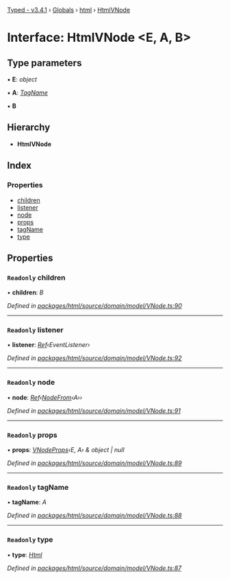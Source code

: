 [Typed - v3.4.1](../README.md) › [Globals](../globals.md) › [html](../modules/html.md) › [HtmlVNode](html.htmlvnode.md)

# Interface: HtmlVNode <**E, A, B**>

## Type parameters

▪ **E**: *object*

▪ **A**: *[TagName](../modules/html.md#tagname)*

▪ **B**

## Hierarchy

* **HtmlVNode**

## Index

### Properties

* [children](html.htmlvnode.md#readonly-children)
* [listener](html.htmlvnode.md#readonly-listener)
* [node](html.htmlvnode.md#readonly-node)
* [props](html.htmlvnode.md#readonly-props)
* [tagName](html.htmlvnode.md#readonly-tagname)
* [type](html.htmlvnode.md#readonly-type)

## Properties

### `Readonly` children

• **children**: *B*

*Defined in [packages/html/source/domain/model/VNode.ts:90](https://github.com/TylorS/typed-prelude/blob/cf24d7c0/packages/html/source/domain/model/VNode.ts#L90)*

___

### `Readonly` listener

• **listener**: *[Ref](../modules/hooks.md#ref)‹EventListener›*

*Defined in [packages/html/source/domain/model/VNode.ts:92](https://github.com/TylorS/typed-prelude/blob/cf24d7c0/packages/html/source/domain/model/VNode.ts#L92)*

___

### `Readonly` node

• **node**: *[Ref](../modules/hooks.md#ref)‹[NodeFrom](../modules/html.md#nodefrom)‹A››*

*Defined in [packages/html/source/domain/model/VNode.ts:91](https://github.com/TylorS/typed-prelude/blob/cf24d7c0/packages/html/source/domain/model/VNode.ts#L91)*

___

### `Readonly` props

• **props**: *[VNodeProps](html.vnodeprops.md)‹E, A› & object | null*

*Defined in [packages/html/source/domain/model/VNode.ts:89](https://github.com/TylorS/typed-prelude/blob/cf24d7c0/packages/html/source/domain/model/VNode.ts#L89)*

___

### `Readonly` tagName

• **tagName**: *A*

*Defined in [packages/html/source/domain/model/VNode.ts:88](https://github.com/TylorS/typed-prelude/blob/cf24d7c0/packages/html/source/domain/model/VNode.ts#L88)*

___

### `Readonly` type

• **type**: *[Html](../enums/html.vnodetype.md#html)*

*Defined in [packages/html/source/domain/model/VNode.ts:87](https://github.com/TylorS/typed-prelude/blob/cf24d7c0/packages/html/source/domain/model/VNode.ts#L87)*
